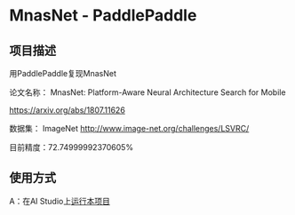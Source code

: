 # MnasNet - PaddlePaddle

## 项目描述
用PaddlePaddle复现MnasNet

论文名称： MnasNet: Platform-Aware Neural Architecture Search for Mobile

https://arxiv.org/abs/1807.11626

数据集： ImageNet http://www.image-net.org/challenges/LSVRC/

目前精度：72.74999992370605%

## 使用方式

A：在AI Studio上[运行本项目](https://aistudio.baidu.com/aistudio/clusterprojectdetail/2386807)

<!-- ## 项目结构
```
-|data
-|work
-README.MD
-xxx.ipynb
```
## 使用方式
A：在AI Studio上[运行本项目](https://aistudio.baidu.com/aistudio/usercenter)
B：此处由项目作者进行撰写使用方式。 -->
